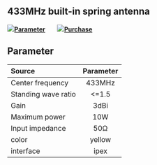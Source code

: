 ## 433MHz built-in spring antenna



![](http://heltec.cn/icon/list.png)**[Parameter](#parameter)**&nbsp;&nbsp;&nbsp;&nbsp;&nbsp;&nbsp; ![](http://heltec.cn/icon/shop.png)**[Purchase](https://item.taobao.com/item.htm?spm=a1z10.5-c.w4002-3118359077.21.50540b5bQ3BWxn&id=556001307779)**



 ## Parameter



| Source              | Parameter |
| :------------------ | :-------: |
| Center frequency    |  433MHz   |
| Standing wave ratio |   <=1.5   |
| Gain                |   3dBi    |
| Maximum power       |    10W    |
| Input impedance     |    50Ω    |
| color               |  yellow   |
| interface           |   ipex    |

